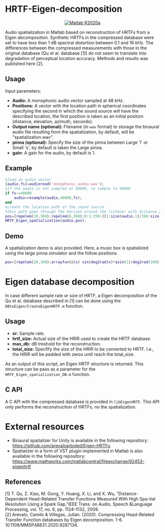 # HRTF-Eigen-decomposition
<p  align="center">
  <a  href="https://www.mathworks.com/products/matlab.html"  target="_blank">
    <img  src="https://img.shields.io/badge/Matlab-R2020a-blue.svg"  alt="Matlab R2020a">
  </a>
</p>

Audio spatialization in Matlab based on reconstruction of HRTFs from a Eigen decomposition. Synthetic HRTFs in the compressed database were set to have less than 1 dB spectral distortion between 0.1 and 16 kHz. The differences between the compressed measurements with those in the original database (Qu et al. database [1]) do not seem to translate into degradation of perceptual location accuracy. Methods and results was published here [2].

## Usage
Input parameters:
* **Audio:** A monophonic audio vector sampled at 48 kHz.
* **Positions:**  A vector with the location path in spherical coordinates specifying the second in which the sound source will have the described location, the first position is taken as an initial position (distance, elevation, azimuth, seconds).
* **Output name (optional):** Filename (in `wav` format) to storage the binaural audio file resulting from the spatialization, by default, will be "spatialization.wav".
* **pinna (optional):** Specify the size of the pinna between Large 'l' or Small 's', by default is taken the Large pinna.
* **gain:** A gain for the audio, by default is 1.
## Example

```matlab
%load an audio vector
[audio,fs]=audioread('monophonic_audio.wav');
%if the audio is not sampled at 48000, re sample to 48000
if fs~=48000
	audio=resample(audio,48000,fs);
end
%create the location path of the sound source
%this path goes through the horizon around the listener with distance 20, elevation 0
pos=[repelem(20,360);repelem(0,360);0:1:359;([1:size(audio,1)/360:size(audio,1)]/48000)]';
HRTF_Eigen_spatialization(audio,pos);
```

## Demo

A spatialization demo is also provided. Here, a music box is spatialized using the large pinna simulator and the follow positions
```matlab
pos=[repelem(20,360);arrayfun(@(x) sin(deg2rad(x)*asin(1)/deg2rad(180))*60,[0:359]);0:359;([1:size(audio,1)/360:size(audio,1)]/48000)]';
```

# Eigen database decomposition

In case different sample rate or size of HRTF, a Eigen decomposition of the Qu et al. database described in [1] can be done using the `DBtoEigen/CreateEigenHRTF.m` function.

## Usage

* **sr:** Sample rate.
* **hrtf_size:** Actual size of the HRIR used to create the HRTF database.
* **max_db:** dB treshold for the reconstruction.
* **total_size:** Specfify the size of the HRIR to be converted to HRTF. I.e., the HRIR will be padded with zeros until reach the total_size.

As an output of this script, an Eigen HRTF structure is returned. This structure can be pass as a parameter for the `HRTF_Eigen_spatialization_DB.m` function.

## C API

A C API with the compressed database is provided in `libEigenHRTF`. This API only performs the reconstruction of HRTFs, no the spatialization.

# External resources

- Binaural spatializer for Unity is available in the following repository:
https://github.com/arevaloarboled/Eigen-HRTFu
- Spatializer in a form of VST plugin implemented in Matlab is also available in the following repository: https://www.mathworks.com/matlabcentral/fileexchange/92453-eigenhrtf

## References
  [1] T.  Qu,  Z.  Xiao,  M.  Gong,  Y.  Huang,  X.  Li,  and  X.  Wu,  “Distance-Dependent Head-Related Transfer Functions Measured With High Spa-tial  Resolution  Using  a  Spark  Gap,”IEEE Trans. on Audio, Speech &Language Processing, vol. 17, no. 6, pp. 1124–1132, 2009.\
  [2] Arevalo, Camilo & Villegas, Julián. (2020). Compressing Head-Related Transfer Function databases by Eigen decomposition. 1-6. 10.1109/MMSP48831.2020.9287134.
